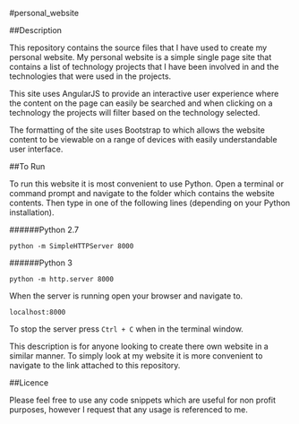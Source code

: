 #personal_website

##Description

This repository contains the source files that I have used to create my
personal website. My personal website is a simple single page site that
contains a list of technology projects that I have been involved in and
the technologies that were used in the projects.

This site uses AngularJS to provide an interactive user experience where
the content on the page can easily be searched and when clicking on a
technology the projects will filter based on the technology selected.

The formatting of the site uses Bootstrap to which allows the website
content to be viewable on a range of devices with easily understandable
user interface.

##To Run

To run this website it is most convenient to use Python. Open a terminal or command prompt and navigate to the folder which contains the website contents. Then type in one of the following lines (depending on your Python installation).

######Python 2.7

    python -m SimpleHTTPServer 8000

######Python 3

    python -m http.server 8000

When the server is running open your browser and navigate to.

    localhost:8000

To stop the server press `Ctrl + C` when in the terminal window.

This description is for anyone looking to create there own website in a similar manner. To simply look at my website it is more convenient to navigate to the link attached to this repository.

##Licence

Please feel free to use any code snippets which are useful for non profit
purposes, however I request that any usage is referenced to me.